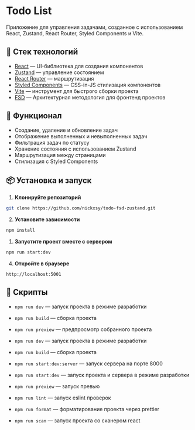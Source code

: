 # Todo List

Приложение для управления задачами, созданное с использованием React, Zustand, React Router, Styled Components и Vite.

## 🚀 Стек технологий

- [React](https://react.dev/) — UI-библиотека для создания компонентов
- [Zustand](https://zustand-demo.pmnd.rs/) — управление состоянием
- [React Router](https://reactrouter.com/) — маршрутизация
- [Styled Components](https://styled-components.com/) — CSS-in-JS стилизация компонентов
- [Vite](https://vite.dev/) — инструмент для быстрого сборки проекта
- [FSD](https://feature-sliced.github.io/documentation/ru/) — Архитектурная методология для фронтенд проектов

## 📌 Функционал

- Создание, удаление и обновление задач
- Отображение выполненных и невыполненных задач
- Фильтрация задач по статусу
- Хранение состояния с использованием Zustand
- Маршрутизация между страницами
- Стилизация с Styled Components

## 📦 Установка и запуск

1. **Клонируйте репозиторий**

```sh
git clone https://github.com/nickxsy/todo-fsd-zustand.git
```

2. **Установите зависимости**

```sh
npm install
```

1. **Запустите проект вместе с сервером**

```sh
npm run start:dev
```

4. **Откройте в браузере**

```
http://localhost:5001
```

## 🔧 Скрипты

- `npm run dev` — запуск проекта в режиме разработки
- `npm run build` — сборка проекта
- `npm run preview` — предпросмотр собранного проекта

- `npm run dev` — запуск проекта в режиме разработки
- `npm run build` — сборка проекта
- `npm run start:dev:server` — запуск сервера на порте 8000
- `npm run start:dev` — запуск проекта и сервера в режиме разработки
- `npm run preview` — запуск превью
- `npm run lint` — запуск eslint проверок
- `npm run format` — форматирование проекта через prettier
- `npm run scan` — запуск проекта со сканером react
